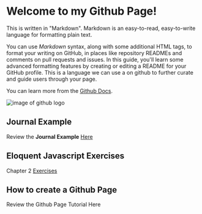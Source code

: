 # Welcome to my Github Page!

This is written in "Markdown". Markdown is an easy-to-read, easy-to-write language for formatting plain text. 

You can use *Markdown* syntax, along with some additional HTML tags, to format your writing on GitHub, in places like repository READMEs and comments on pull requests and issues. In this guide, you'll learn some advanced formatting features by creating or editing a README for your GitHub profile. This is a language we can use a on github to further curate and guide users through your page. 

You can learn more from the [Github Docs](https://docs.github.com/en/get-started/writing-on-github/getting-started-with-writing-and-formatting-on-github/basic-writing-and-formatting-syntax). 

![image of github logo](https://cdn-icons-png.flaticon.com/256/25/25231.png)

## Journal Example

Review the **Journal Example** [Here](journal/8.19.25.md)

## Eloquent Javascript Exercises

Chapter 2 [Exercises](eloquent_js/2_0/index.html)

## How to create a Github Page

Review the Github Page Tutorial Here
